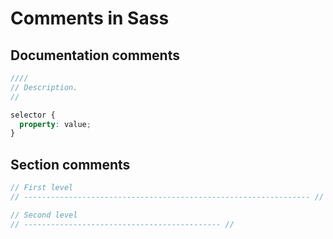 # Comments in Sass

## Documentation comments

```scss
////
// Description.
//

selector {
  property: value;
}
```

## Section comments

```scss
// First level
// ---------------------------------------------------------------- //

// Second level
// -------------------------------------------- //
```
